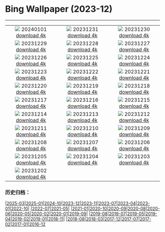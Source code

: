 # Bing Wallpaper (2023-12)
**************
| | | |
| :----: | :----: | :----: |
| ![](https://www.bing.com/th?id=OHR.SleepingFox_EN-IN4256691389_1920x1080.jpg) 20240101 [download 4k](https://www.bing.com/th?id=OHR.SleepingFox_EN-IN4256691389_UHD.jpg) | ![](https://www.bing.com/th?id=OHR.ThailandNewYears_EN-IN4004784311_1920x1080.jpg) 20231231 [download 4k](https://www.bing.com/th?id=OHR.ThailandNewYears_EN-IN4004784311_UHD.jpg) | ![](https://www.bing.com/th?id=OHR.TadamiWinter_EN-IN3654080004_1920x1080.jpg) 20231230 [download 4k](https://www.bing.com/th?id=OHR.TadamiWinter_EN-IN3654080004_UHD.jpg) |
| ![](https://www.bing.com/th?id=OHR.BlueAmsterdam_EN-IN3729532166_1920x1080.jpg) 20231229 [download 4k](https://www.bing.com/th?id=OHR.BlueAmsterdam_EN-IN3729532166_UHD.jpg) | ![](https://www.bing.com/th?id=OHR.GreenlandHumpback_EN-IN1483671844_1920x1080.jpg) 20231228 [download 4k](https://www.bing.com/th?id=OHR.GreenlandHumpback_EN-IN1483671844_UHD.jpg) | ![](https://www.bing.com/th?id=OHR.KirkjufellAurora_EN-IN0930050121_1920x1080.jpg) 20231227 [download 4k](https://www.bing.com/th?id=OHR.KirkjufellAurora_EN-IN0930050121_UHD.jpg) |
| ![](https://www.bing.com/th?id=OHR.SanchiStupaMP_EN-IN0719147985_1920x1080.jpg) 20231226 [download 4k](https://www.bing.com/th?id=OHR.SanchiStupaMP_EN-IN0719147985_UHD.jpg) | ![](https://www.bing.com/th?id=OHR.CaribouChristmas_EN-IN0496241827_1920x1080.jpg) 20231225 [download 4k](https://www.bing.com/th?id=OHR.CaribouChristmas_EN-IN0496241827_UHD.jpg) | ![](https://www.bing.com/th?id=OHR.EstoniaXmasEve_EN-IN6293418304_1920x1080.jpg) 20231224 [download 4k](https://www.bing.com/th?id=OHR.EstoniaXmasEve_EN-IN6293418304_UHD.jpg) |
| ![](https://www.bing.com/th?id=OHR.FestivusPenguins_EN-IN5922835342_1920x1080.jpg) 20231223 [download 4k](https://www.bing.com/th?id=OHR.FestivusPenguins_EN-IN5922835342_UHD.jpg) | ![](https://www.bing.com/th?id=OHR.RedFortDelhi_EN-IN3982983147_1920x1080.jpg) 20231222 [download 4k](https://www.bing.com/th?id=OHR.RedFortDelhi_EN-IN3982983147_UHD.jpg) | ![](https://www.bing.com/th?id=OHR.LjubljanaLights_EN-IN3699052507_1920x1080.jpg) 20231221 [download 4k](https://www.bing.com/th?id=OHR.LjubljanaLights_EN-IN3699052507_UHD.jpg) |
| ![](https://www.bing.com/th?id=OHR.ValGardenaItaly_EN-IN2770254332_1920x1080.jpg) 20231220 [download 4k](https://www.bing.com/th?id=OHR.ValGardenaItaly_EN-IN2770254332_UHD.jpg) | ![](https://www.bing.com/th?id=OHR.WarsawChristmas_EN-IN2544599667_1920x1080.jpg) 20231219 [download 4k](https://www.bing.com/th?id=OHR.WarsawChristmas_EN-IN2544599667_UHD.jpg) | ![](https://www.bing.com/th?id=OHR.CapitolReefSnow_EN-IN2337695579_1920x1080.jpg) 20231218 [download 4k](https://www.bing.com/th?id=OHR.CapitolReefSnow_EN-IN2337695579_UHD.jpg) |
| ![](https://www.bing.com/th?id=OHR.WinterWaxwings_EN-IN2074933322_1920x1080.jpg) 20231217 [download 4k](https://www.bing.com/th?id=OHR.WinterWaxwings_EN-IN2074933322_UHD.jpg) | ![](https://www.bing.com/th?id=OHR.GrandPlaceXmas_EN-IN1825701636_1920x1080.jpg) 20231216 [download 4k](https://www.bing.com/th?id=OHR.GrandPlaceXmas_EN-IN1825701636_UHD.jpg) | ![](https://www.bing.com/th?id=OHR.SantaPark_EN-IN0838447771_1920x1080.jpg) 20231215 [download 4k](https://www.bing.com/th?id=OHR.SantaPark_EN-IN0838447771_UHD.jpg) |
| ![](https://www.bing.com/th?id=OHR.BorealOwl_EN-IN2428329798_1920x1080.jpg) 20231214 [download 4k](https://www.bing.com/th?id=OHR.BorealOwl_EN-IN2428329798_UHD.jpg) | ![](https://www.bing.com/th?id=OHR.LofotenRorbu_EN-IN2344556168_1920x1080.jpg) 20231213 [download 4k](https://www.bing.com/th?id=OHR.LofotenRorbu_EN-IN2344556168_UHD.jpg) | ![](https://www.bing.com/th?id=OHR.Poinsettia_EN-IN2286227046_1920x1080.jpg) 20231212 [download 4k](https://www.bing.com/th?id=OHR.Poinsettia_EN-IN2286227046_UHD.jpg) |
| ![](https://www.bing.com/th?id=OHR.MountainDayChina_EN-IN2198461233_1920x1080.jpg) 20231211 [download 4k](https://www.bing.com/th?id=OHR.MountainDayChina_EN-IN2198461233_UHD.jpg) | ![](https://www.bing.com/th?id=OHR.SaharaDunes_EN-IN6130690163_1920x1080.jpg) 20231210 [download 4k](https://www.bing.com/th?id=OHR.SaharaDunes_EN-IN6130690163_UHD.jpg) | ![](https://www.bing.com/th?id=OHR.IndiaGate_EN-IN7190380885_1920x1080.jpg) 20231209 [download 4k](https://www.bing.com/th?id=OHR.IndiaGate_EN-IN7190380885_UHD.jpg) |
| ![](https://www.bing.com/th?id=OHR.JerseyIsland_EN-IN9636725530_1920x1080.jpg) 20231208 [download 4k](https://www.bing.com/th?id=OHR.JerseyIsland_EN-IN9636725530_UHD.jpg) | ![](https://www.bing.com/th?id=OHR.GrandCanyonVerdon_EN-IN1889492687_1920x1080.jpg) 20231207 [download 4k](https://www.bing.com/th?id=OHR.GrandCanyonVerdon_EN-IN1889492687_UHD.jpg) | ![](https://www.bing.com/th?id=OHR.PalolemGoa_EN-IN1818092671_1920x1080.jpg) 20231206 [download 4k](https://www.bing.com/th?id=OHR.PalolemGoa_EN-IN1818092671_UHD.jpg) |
| ![](https://www.bing.com/th?id=OHR.AlpsCastles_EN-IN1720960592_1920x1080.jpg) 20231205 [download 4k](https://www.bing.com/th?id=OHR.AlpsCastles_EN-IN1720960592_UHD.jpg) | ![](https://www.bing.com/th?id=OHR.CheetahDay_EN-IN5126882099_1920x1080.jpg) 20231204 [download 4k](https://www.bing.com/th?id=OHR.CheetahDay_EN-IN5126882099_UHD.jpg) | ![](https://www.bing.com/th?id=OHR.VermilionCliffs_EN-IN1505932346_1920x1080.jpg) 20231203 [download 4k](https://www.bing.com/th?id=OHR.VermilionCliffs_EN-IN1505932346_UHD.jpg) |
| ![](https://www.bing.com/th?id=OHR.AngkorPark_EN-IN1399731059_1920x1080.jpg) 20231202 [download 4k](https://www.bing.com/th?id=OHR.AngkorPark_EN-IN1399731059_UHD.jpg) |  |  |

### 历史归档：

|[2025-03](bing/2025-03/2025-03.md)|[2025-01](bing/2025-01/2025-01.md)|[2024-10](bing/2024-10/2024-10.md)|[2023-12](bing/2023-12/2023-12.md)|[2023-11](bing/2023-11/2023-11.md)|[2023-07](bing/2023-07/2023-07.md)|[2023-04](bing/2023-04/2023-04.md)|[2023-01](bing/2023-01/2023-01.md)|[2022-10](bing/2022-10/2022-10.md)|
|[2022-07](bing/2022-07/2022-07.md)|[2021-05](bing/2021-05/2021-05.md)|
|[2021-01](bing/2021-01/2021-01.md)|[2020-10](bing/2020-10/2020-10.md)|[2020-09](bing/2020-09/2020-09.md)|[2020-08](bing/2020-08/2020-08.md)|[2020-06](bing/2020-06/2020-06.md)|[2020-05](bing/2020-05/2020-05.md)|[2020-02](bing/2020-02/2020-02.md)|[2020-01](bing/2020-01/2020-01.md)|[2019-09](bing/2019-09/2019-09.md)|
|[2019-08](bing/2019-08/2019-08.md)|[2019-07](bing/2019-07/2019-07.md)|[2019-05](bing/2019-05/2019-05.md)|[2019-04](bing/2019-04/2019-04.md)|[2019-02](bing/2019-02/2019-02.md)|[2019-01](bing/2019-01/2019-01.md)|[2018-11](bing/2018-11/2018-11.md)|
|[2018-08](bing/2018-08/2018-08.md)|[2018-03](bing/2018-03/2018-03.md)|[2017-12](bing/2017-12/2017-12.md)|[2017-07](bing/2017-07/2017-07.md)|[2017-02](bing/2017-02/2017-02.md)|[2017-01](bing/2017-01/2017-01.md)|[2016-12](bing/2016-12/2016-12.md)